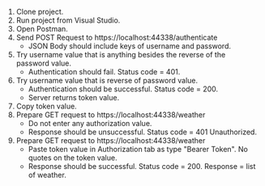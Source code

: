 1. Clone project. 
2. Run project from Visual Studio. 
3. Open Postman. 
4. Send POST Request to https://localhost:44338/authenticate
	- JSON Body should include keys of username and password. 
5. Try username value that is anything besides the reverse of the password value. 
	- Authentication should fail.  Status code = 401. 
6. Try username value that is reverse of password value. 
	- Authentication should be successful. Status code = 200.
	- Server returns token value. 
7. Copy token value. 
8. Prepare GET request to https://localhost:44338/weather
	- Do not enter any authorization value. 
	- Response should be unsuccessful. Status code = 401 Unauthorized. 
9. Prepare GET request to https://localhost:44338/weather
	- Paste token value in Authorization tab as type "Bearer Token". No quotes on the token value. 
	- Response should be successful.  Status code = 200.   Response = list of weather. 
